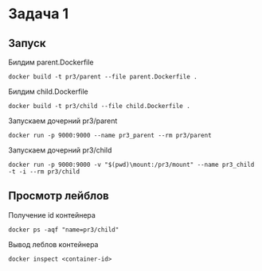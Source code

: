# Задача 1

## Запуск

Билдим parent.Dockerfile

`docker build -t pr3/parent --file parent.Dockerfile .`

Билдим child.Dockerfile

`docker build -t pr3/child --file child.Dockerfile .`

Запускаем дочерний pr3/parent

`docker run -p 9000:9000 --name pr3_parent --rm pr3/parent`

Запускаем дочерний pr3/child

`docker run -p 9000:9000 -v "$(pwd)\mount:/pr3/mount" --name pr3_child -t -i --rm pr3/child`

## Просмотр лейблов

Получение id контейнера

`docker ps -aqf "name=pr3/child"`

Вывод леблов контейнера

`docker inspect <container-id>`

